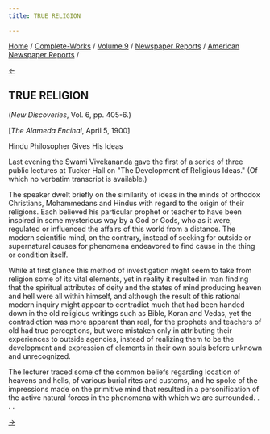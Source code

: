 ```yaml
---
title: TRUE RELIGION

---
```

<div>

[Home](../../../../index.htm) /
[Complete-Works](../../../complete_works.htm) / [Volume
9](../../volume_9_contents.htm) / [Newspaper
Reports](../newspaper_reports_contents.htm) / [American Newspaper
Reports](american_newspaper_contents.htm) /

[←](57_oakland_tribune_feb_26_1900.htm)

## TRUE RELIGION

(*New Discoveries*, Vol. 6, pp. 405-6.)

\[*The Alameda Encinal*, April 5, 1900\]

Hindu Philosopher Gives His Ideas

Last evening the Swami Vivekananda gave the first of a series of three
public lectures at Tucker Hall on "The Development of Religious Ideas."
(Of which no verbatim transcript is available.)

The speaker dwelt briefly on the similarity of ideas in the minds of
orthodox Christians, Mohammedans and Hindus with regard to the origin of
their religions. Each believed his particular prophet or teacher to have
been inspired in some mysterious way by a God or Gods, who as it were,
regulated or influenced the affairs of this world from a distance. The
modern scientific mind, on the contrary, instead of seeking for outside
or supernatural causes for phenomena endeavored to find cause in the
thing or condition itself.

While at first glance this method of investigation might seem to take
from religion some of its vital elements, yet in reality it resulted in
man finding that the spiritual attributes of deity and the states of
mind producing heaven and hell were all within himself, and although the
result of this rational modern inquiry might appear to contradict much
that had been handed down in the old religious writings such as Bible,
Koran and Vedas, yet the contradiction was more apparent than real, for
the prophets and teachers of old had true perceptions, but were mistaken
only in attributing their experiences to outside agencies, instead of
realizing them to be the development and expression of elements in their
own souls before unknown and unrecognized.

The lecturer traced some of the common beliefs regarding location of
heavens and hells, of various burial rites and customs, and he spoke of
the impressions made on the primitive mind that resulted in a
personification of the active natural forces in the phenomena with which
we are surrounded. . . .

[→](../part_ii_european_newspaper_reports/european_newspaper_contents.htm)

</div>
